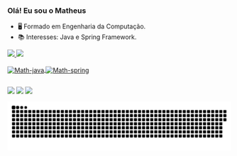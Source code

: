 ### Olá! Eu sou o Matheus

- 🖥️ Formado em Engenharia da Computação.
- 📚 Interesses: Java e Spring Framework.

<div>
  <a href="https://github.com/mathluizz">
  <img height="150em" src="https://github-readme-stats.vercel.app/api?username=mathluizz&show_icons=tru&theme=dark&include_all_commits=true&count_private=true"/>
  <img height="120em" src="https://github-readme-stats.vercel.app/api/top-langs/?username=mathluizz&layout=compact&langs_count=7&theme=dark" />
</div>

  <div style="display: inline_block"><br>
   <img align="center" alt="Math-java" height="50" width="60" src="https://cdn.jsdelivr.net/gh/devicons/devicon/icons/java/java-original.svg" />
   <img align="center" alt="Math-spring" height="50" width="60" src="https://cdn.jsdelivr.net/gh/devicons/devicon/icons/spring/spring-original.svg" />
          
  </div>
  
  ##
  
  <div> 
    <a href="https://discord.gg/mathluizz#4685" target="_blank"><img src="https://img.shields.io/badge/Discord-7289DA?style=for-the-badge&logo=discord&logoColor=white" target="_blank"></a> 
    <a href = "mailto:matheus_luiz2011@hotmail.com"><img src="https://img.shields.io/badge/-Email-%23333?style=for-the-badge&logo=gmail&logoColor=white" target="_blank"></a>
    <a href="https://www.linkedin.com/in/matheus-oliveira-56285321a" target="_blank"><img src="https://img.shields.io/badge/-LinkedIn-%230077B5?style=for-the-badge&logo=linkedin&logoColor=white" target="_blank"></a> 
  </div>
  
  ![Snake animation](https://github.com/mathluizz/mathluizz/blob/output/github-contribution-grid-snake.svg)
    
          

  
